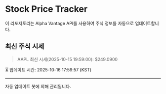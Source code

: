 
# Stock Price Tracker

이 리포지토리는 Alpha Vantage API를 사용하여 주식 정보를 자동으로 업데이트합니다.

## 최신 주식 시세
> AAPL 최신 시세(2025-10-15 19:59:00): $249.0900

⏳ 업데이트 시간: 2025-10-16 17:59:57 (KST)

---
자동 업데이트 봇에 의해 관리됩니다.
